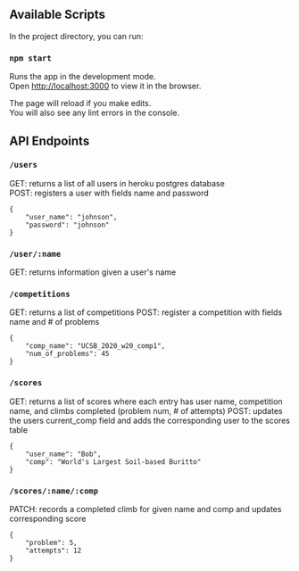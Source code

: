 ## Available Scripts

In the project directory, you can run:

### `npm start`

Runs the app in the development mode.<br />
Open [http://localhost:3000](http://localhost:3000) to view it in the browser.

The page will reload if you make edits.<br />
You will also see any lint errors in the console.

## API Endpoints

### `/users`

GET: returns a list of all users in heroku postgres database<br />
POST: registers a user with fields name and password
```
{
    "user_name": "johnson",
    "password": "johnson"
}
```

### `/user/:name`

GET: returns information given a user's name

### `/competitions`

GET: returns a list of competitions
POST: register a competition with fields name and # of problems
```
{
    "comp_name": "UCSB_2020_w20_comp1",
    "num_of_problems": 45 
}
```

### `/scores`

GET: returns a list of scores where each entry has user name, competition name, and climbs completed (problem num, # of attempts)
POST: updates the users current_comp field and adds the corresponding user to the scores table
```
{
    "user_name": "Bob",
    "comp": "World's Largest Soil-based Buritto"
}
```

### `/scores/:name/:comp`

PATCH: records a completed climb for given name and comp and updates corresponding score
```
{
    "problem": 5,
    "attempts": 12
}
```
